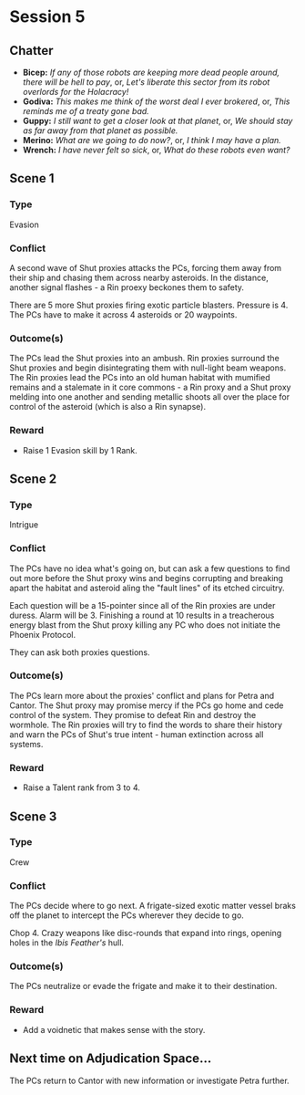 # Session 5

## Chatter

- **Bicep:** *If any of those robots are keeping more dead people around, there will be hell to pay*, or, *Let's liberate this sector from its robot overlords for the Holacracy!*
- **Godiva:** *This makes me think of the worst deal I ever brokered*, or, *This reminds me of a treaty gone bad.*
- **Guppy:** *I still want to get a closer look at that planet*, or, *We should stay as far away from that planet as possible.*
- **Merino:** *What are we going to do now?*, or, *I think I may have a plan.*
- **Wrench:** *I have never felt so sick*, or, *What do these robots even want?*

## Scene 1

### Type

Evasion

### Conflict

A second wave of Shut proxies attacks the PCs, forcing them away from their ship and chasing them across nearby asteroids. In the distance, another signal flashes - a Rin proexy beckones them to safety.

There are 5 more Shut proxies firing exotic particle blasters. Pressure is 4. The PCs have to make it across 4 asteroids or 20 waypoints.

### Outcome(s)

The PCs lead the Shut proxies into an ambush. Rin proxies surround the Shut proxies and begin disintegrating them with null-light beam weapons. The Rin proxies lead the PCs into an old human habitat with mumified remains and a stalemate in it core commons - a Rin proxy and a Shut proxy melding into one another and sending metallic shoots all over the place for control of the asteroid (which is also a Rin synapse).

### Reward

- Raise 1 Evasion skill by 1 Rank.

## Scene 2

### Type

Intrigue

### Conflict

The PCs have no idea what's going on, but can ask a few questions to find out more before the Shut proxy wins and begins corrupting and breaking apart the habitat and asteroid aling the "fault lines" of its etched circuitry.

Each question will be a 15-pointer since all of the Rin proxies are under duress. Alarm will be 3. Finishing a round at 10 results in a treacherous energy blast from the Shut proxy killing any PC who does not initiate the Phoenix Protocol.

They can ask both proxies questions.

### Outcome(s)

The PCs learn more about the proxies' conflict and plans for Petra and Cantor. The Shut proxy may promise mercy if the PCs go home and cede control of the system. They promise to defeat Rin and destroy the wormhole. The Rin proxies will try to find the words to share their history and warn the PCs of Shut's true intent - human extinction across all systems.

### Reward

- Raise a Talent rank from 3 to 4.

## Scene 3

### Type

Crew

### Conflict

The PCs decide where to go next. A frigate-sized exotic matter vessel braks off the planet to intercept the PCs wherever they decide to go.

Chop 4. Crazy weapons like disc-rounds that expand into rings, opening holes in the *Ibis Feather's* hull.

### Outcome(s)

The PCs neutralize or evade the frigate and make it to their destination.

### Reward

- Add a voidnetic that makes sense with the story.

## Next time on Adjudication Space...

The PCs return to Cantor with new information or investigate Petra further.